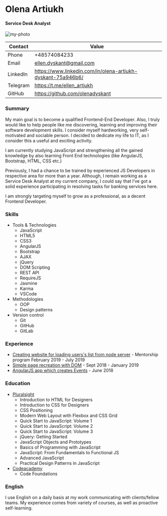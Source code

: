 # Olena Artiukh
#### Service Desk Analyst
![my-photo](https://i.ibb.co/jJVjhCm/O-Artiukh.jpg)

Contact | Value
------------ | -------------
Phone | +48574084233
Email | ellen.dyskant@gmail.com
LinkedIn | https://www.linkedin.com/in/olena-artiukh-dyskant-75a946b6/
Telegram | https://t.me/ellen_artiukh
GitHub | https://github.com/olenadyskant

### Summary
My main goal is to become a qualified Frontend-End Developer. Also, I truly would like to help people like me discovering, learning and improving their software development skills. I consider myself hardworking, very self-motivated and sociable person. I decided to dedicate my life to IT, as I consider this a useful and exciting activity.

I am currently studying JavaScript and strengthening all the gained knowledge by also learning Front End technologies (like AngularJS, Bootstrap, HTML, CSS etc.)

Previously, I had a chance to be trained by experienced JS Developers in respective area for more than a year. Although, I remain working as a Service Desk Analyst at my current company, I could say that I’ve got a solid experience participating in resolving tasks for banking services here.

I am strongly targeting myself to grow as a professional, as a decent Frontend Developer. 

### Skills

* Tools & Technologies
  * JavaScript
  * HTML5
  * CSS3
  * AngularJS
  * Bootstrap
  * AJAX
  * jQuery
  * DOM Scripting
  * REST API
  * RequireJS
  * Jasmine
  * Karma
  * VSCode
* Methodologies
  * OOP
  * Design patterns
* Version control
  * Git
  *	GitHub
  * GitLab

### Experience
* [Creating website for loading users's list from node server](https://github.com/olenadyskant/FirstAngularJSApp) - Mentorship program February 2019 - July 2019
* [Simple page recreation with DOM](https://github.com/olenadyskant/First-app-with-JS) - Sept 2018 - January 2019
* [AngularJS app which creates Events](https://github.com/olenadyskant/AngularFundamentals) - June 2018

### Education
* [Pluralsight](https://www.pluralsight.com/)
  * Introduction to HTML for Designers
  * Introduction to CSS for Designers
  * CSS Positioning
  * Modern Web Layout with Flexbox and CSS Grid
  * Quick Start to JavaScript: Volume 1
  * Quick Start to JavaScript: Volume 2
  * Quick Start to JavaScript: Volume 3
  * jQuery: Getting Started
  * JavaScript Objects and Prototypes
  * Basics of Programming with JavaScript
  * JavaScript: From Fundamentals to Functional JS
  * Advanced JavaScript
  * Practical Design Patterns in JavaScript
* [Codeacademy](https://www.codecademy.com/)
  * Code Foundations
  
### English
I use English on a daily basis at my work communicating with clients/fellow teams. My experience comes from variety of courses, as well as proactive self-learning.
